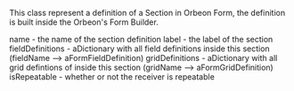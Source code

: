 This class represent a definition of a Section in Orbeon Form, the definition is built inside the Orbeon's Form Builder.

name 				- the name of the section definition
label 				- the label of the section
fieldDefinitions	- aDictionary with all field definitions inside this section (fieldName --> aFormFieldDefinition)
gridDefinitions	- aDictionary with all grid defintions of inside this section (gridName --> aFormGridDefinition)
isRepeatable	- whether or not the receiver is repeatable